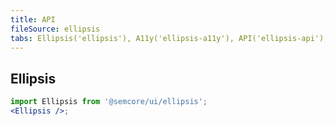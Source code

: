 ```yaml
---
title: API
fileSource: ellipsis
tabs: Ellipsis('ellipsis'), A11y('ellipsis-a11y'), API('ellipsis-api'), Example('ellipsis-code'), Changelog('ellipsis-changelog')
---
```


## Ellipsis

```jsx
import Ellipsis from '@semcore/ui/ellipsis';
<Ellipsis />;
```

<script setup>
  import { data as types } from '../../../builder/typings/types.data.ts'
</script>

<TypesView type="EllipsisProps" :types={...types} />
